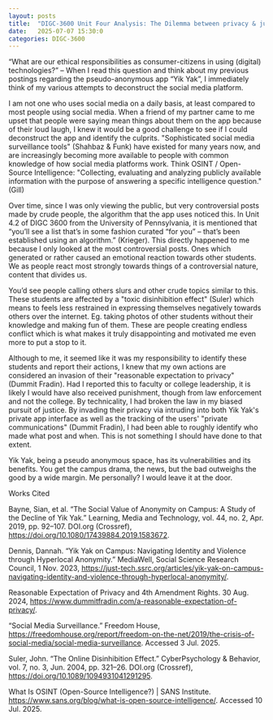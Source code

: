 ```yaml
---
layout: posts
title:  "DIGC-3600 Unit Four Analysis: The Dilemma between privacy & justice"
date:   2025-07-07 15:30:0
categories: DIGC-3600
---
```



“What are our ethical responsibilities as consumer-citizens in using (digital) technologies?” – When I read this question and think about my previous postings regarding the pseudo-anonymous app “Yik Yak”, I immediately think of my various attempts to deconstruct the social media platform. 

I am not one who uses social media on a daily basis, at least compared to most people using social media. When a friend of my partner came to me upset that people were saying mean things about them on the app because of their loud laugh, I knew it would be a good challenge to see if I could deconstruct the app and identify the culprits. "Sophisticated social media surveillance tools" (Shahbaz & Funk) have existed for many years now, and are increasingly becoming more available to people with common knowledge of how social media platforms work. Think OSINT / Open-Source Intelligence: "Collecting, evaluating and analyzing publicly available information with the purpose of answering a specific intelligence question." (Gill)

Over time, since I was only viewing the public, but very controversial posts made by crude people, the algorithm that the app uses noticed this. In Unit 4.2 of DIGC 3600 from the University of Pennsylvania, it is mentioned that “you’ll see a list that’s in some fashion curated “for you” – that’s been established using an algorithm.” (Krieger). This directly happened to me because I only looked at the most controversial posts. Ones which generated or rather caused an emotional reaction towards other students. We as people react most strongly towards things of a controversial nature, content that divides us.

You’d see people calling others slurs and other crude topics similar to this. These students are affected by a "toxic disinhibition effect" (Suler) which means to feels less restrained in expressing themselves negatively towards others over the internet. Eg. taking photos of other students without their knowledge and making fun of them. These are people creating endless conflict which is what makes it truly disappointing and motivated me even more to put a stop to it.

Although to me, it seemed like it was my responsibility to identify these students and report their actions, I knew that my own actions are considered an invasion of their "reasonable expectation to privacy" (Dummit Fradin). Had I reported this to faculty or college leadership, it is likely I would have also received punishment, though from law enforcement and not the college. By technicality, I had broken the law in my biased pursuit of justice. By invading their privacy via intruding into both Yik Yak's private app interface as well as the tracking of the users' "private communications" (Dummit Fradin), I had been able to roughly identify who made what post and when. This is not something I should have done to that extent.

Yik Yak, being a pseudo anonymous space, has its vulnerabilities and its benefits. You get the campus drama, the news, but the bad outweighs the good by a wide margin. Me personally? I would leave it at the door.


Works Cited

Bayne, Sian, et al. “The Social Value of Anonymity on Campus: A Study of the Decline of Yik Yak.” Learning, Media and Technology, vol. 44, no. 2, Apr. 2019, pp. 92–107. DOI.org (Crossref), https://doi.org/10.1080/17439884.2019.1583672.

Dennis, Dannah. “Yik Yak on Campus: Navigating Identity and Violence through Hyperlocal Anonymity.” MediaWell, Social Science Research Council, 1 Nov. 2023, https://just-tech.ssrc.org/articles/yik-yak-on-campus-navigating-identity-and-violence-through-hyperlocal-anonymity/.

Reasonable Expectation of Privacy and 4th Amendment Rights. 30 Aug. 2024, https://www.dummitfradin.com/a-reasonable-expectation-of-privacy/.

“Social Media Surveillance.” Freedom House, https://freedomhouse.org/report/freedom-on-the-net/2019/the-crisis-of-social-media/social-media-surveillance. Accessed 3 Jul. 2025.

Suler, John. “The Online Disinhibition Effect.” CyberPsychology & Behavior, vol. 7, no. 3, Jun. 2004, pp. 321–26. DOI.org (Crossref), https://doi.org/10.1089/1094931041291295.

What Is OSINT (Open-Source Intelligence?) | SANS Institute. https://www.sans.org/blog/what-is-open-source-intelligence/. Accessed 10 Jul. 2025.
